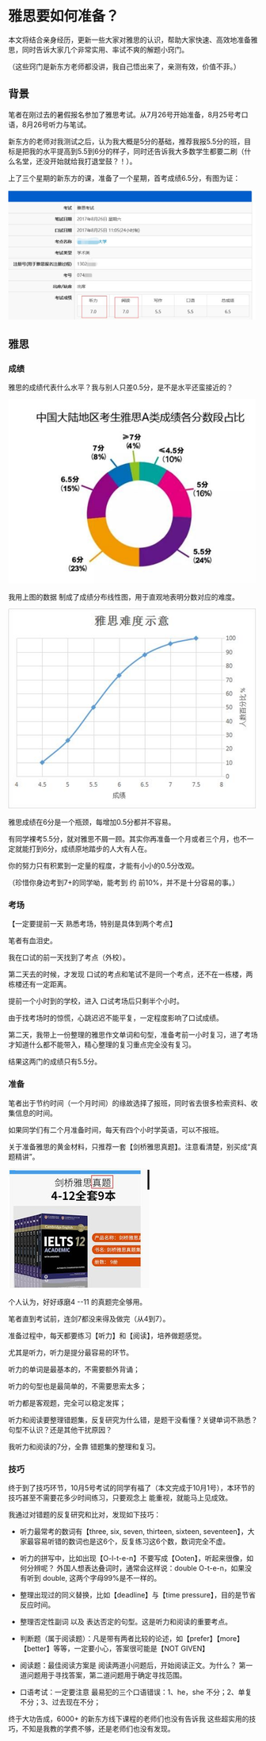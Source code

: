 # 雅思要如何准备？

本文将结合亲身经历，更新一些大家对雅思的认识，帮助大家快速、高效地准备雅思，同时告诉大家几个非常实用、率试不爽的解题小窍门。

（这些窍门是新东方老师都没讲，我自己悟出来了，亲测有效，价值不菲。）



## 背景

笔者在刚过去的暑假报名参加了雅思考试。从7月26号开始准备，8月25号考口语，8月26号听力与笔试。

新东方的老师对我测试之后，认为我大概是5分的基础，推荐我报5.5分的班，目标是把我的水平提高到5.5到6分的样子，同时还告诉我大多数学生都要二刷（什么名堂，还没开始就给我打退堂鼓？！）。

上了三个星期的新东方的课，准备了一个星期，首考成绩6.5分，有图为证：

<img src="4.2.1.jpg" width="500"/>




## 雅思

### 成绩

雅思的成绩代表什么水平？我与别人只差0.5分，是不是水平还蛮接近的？

<img src="4.2.2.jpg" width="500"/>

我用上图的数据 制成了成绩分布线性图，用于直观地表明分数对应的难度。

<img src="4.2.3.jpg" width="500"/>

雅思成绩在6分是一个瓶颈，每增加0.5分都并不容易。

有同学裸考5.5分，就对雅思不屑一顾。其实你再准备一个月或者三个月，也不一定就能打到6分，成绩原地踏步的人大有人在。

你的努力只有积累到一定量的程度，才能有小小的0.5分改观。

（珍惜你身边考到7+的同学呦，能考到 约 前10%，并不是十分容易的事。）



### 考场

【一定要提前一天 熟悉考场，特别是具体到两个考点】

笔者有血泪史。

我在口试的前一天找到了考点（外校）。

第二天去的时候，才发现 口试的考点和笔试不是同一个考点，还不在一栋楼，两栋楼还有一定距离。

提前一个小时到的学校，进入 口试考场后只剩半个小时。

由于找考场时的惊慌，心跳迟迟不能平复，一定程度影响了口试成绩。

第二天，我带上一份整理的雅思作文单词和句型，准备考前一小时复习，进了考场才知道什么都不能带入，精心整理的复习重点完全没有复习。

结果这两门的成绩只有5.5分。



### 准备

笔者出于节约时间（一个月时间）的缘故选择了报班，同时省去很多检索资料、收集信息的时间。

如果同学们有二个月准备时间，每天有四个小时学英语，可以不报班。



关于准备雅思的黄金材料，只推荐一套【剑桥雅思真题】。注意看清楚，别买成“真题精讲”。

<img src="4.2.4.jpg"/>

个人认为，好好琢磨4 --11 的真题完全够用。

笔者直到考试前，连剑7都没来得及做完（从4到7）。

准备过程中，每天都要练习【听力】和【阅读】，培养做题感觉。

尤其是听力，听力是提分最容易的环节。

听力的单词是最基本的，不需要额外背诵；

听力的句型也是最简单的，不需要思索太多；

听力都是客观题，完全可以稳定发挥；



听力和阅读要整理错题集，反复研究为什么错，是题干没看懂？关键单词不熟悉？句型不认识？还是其他干扰原因？

我听力和阅读的7分，全靠 错题集的整理和复习。



### 技巧

终于到了技巧环节，10月5号考试的同学有福了（本文完成于10月1号），本环节的技巧甚至不需要花多少时间练习，只要观念上 能重视，就能马上见成效。

我通过对错题的反复研究和比对，发现如下技巧：

* 听力最常考的数词有【three, six, seven, thirteen, sixteen, seventeen】，大家最容易听错的数词也是这6个，反复练习这6个数，数词完全不虚。

* 听力的拼写中，比如出现【O-l-t-e-n】不要写成【Ooten】，听起来很像，如何分辨呢？ 外国人想表达叠词时，通常会这样说：double O-t-e-n，如果没有听到 double, 这两个字母99%是不一样的。

* 整理出现过的同义替换，比如【deadline】与【time pressure】，目的是节省反应时间。

* 整理否定性副词 以及 表达否定的句型。这是听力和阅读的重要考点。

* 判断题（属于阅读题）：凡是带有两者比较的论述，如【prefer】【more】【better】等等，一定要小心，答案很可能是【NOT GIVEN】

* 阅读题：最佳阅读方案是 阅读两道小问题后，开始阅读正文。为什么？ 第一道问题用于寻找答案，第二道问题用于确定寻找范围。

* 口语考试：一定要注意 最易犯的三个口语错误：1、he，she 不分；2、单复不分；3、过去现在不分；



终于大功告成，6000+ 的新东方线下课程的老师们也没有告诉我 这些超实用的技巧，不知是我教的学费不够，还是老师们也没有发现。